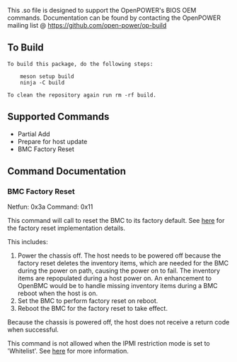 This .so file is designed to support the OpenPOWER's BIOS OEM commands.
Documentation can be found by contacting the OpenPOWER mailing list @
https://github.com/open-power/op-build

## To Build

```
To build this package, do the following steps:

    meson setup build
    ninja -C build

To clean the repository again run rm -rf build.
```

## Supported Commands

- Partial Add
- Prepare for host update
- BMC Factory Reset

## Command Documentation

### BMC Factory Reset

Netfun: 0x3a Command: 0x11

This command will call to reset the BMC to its factory default. See [here][0]
for the factory reset implementation details.

This includes:

1. Power the chassis off. The host needs to be powered off because the factory
   reset deletes the inventory items, which are needed for the BMC during the
   power on path, causing the power on to fail. The inventory items are
   repopulated during a host power on. An enhancement to OpenBMC would be to
   handle missing inventory items during a BMC reboot when the host is on.
2. Set the BMC to perform factory reset on reboot.
3. Reboot the BMC for the factory reset to take effect.

Because the chassis is powered off, the host does not receive a return code when
successful.

This command is not allowed when the IPMI restriction mode is set to
'Whitelist'. See [here][1] for more information.

[0]:
  https://github.com/openbmc/phosphor-dbus-interfaces/tree/master/xyz/openbmc_project/Common/FactoryReset#xyzopenbmc_projectsoftwarebmcupdater
[1]:
  https://github.com/openbmc/phosphor-dbus-interfaces/blob/master/yaml/xyz/openbmc_project/Control/Security/RestrictionMode.interface.yaml
